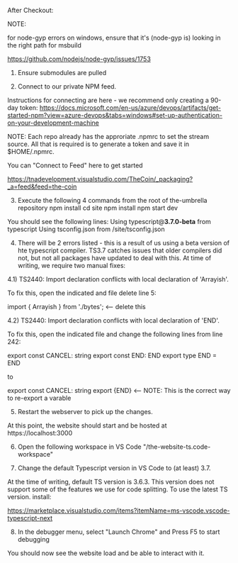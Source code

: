 After Checkout:

NOTE: 

for node-gyp errors on windows, ensure that it's (node-gyp is) looking in the right path for msbuild

https://github.com/nodejs/node-gyp/issues/1753

1) Ensure submodules are pulled

2) Connect to our private NPM feed.  

Instructions for connecting are here - we recommend only creating a 90-day token:
https://docs.microsoft.com/en-us/azure/devops/artifacts/get-started-npm?view=azure-devops&tabs=windows#set-up-authentication-on-your-development-machine

NOTE: Each repo already has the approriate .npmrc to set the stream source.  All that is required is to generate a token and save it in $HOME/.npmrc.  

You can "Connect to Feed" here to get started

https://tnadevelopment.visualstudio.com/TheCoin/_packaging?_a=feed&feed=the-coin

3) Execute the following 4 commands from the root of the-umbrella repository
npm install
cd site
npm install
npm start dev

You should see the following lines:
Using typescript@<b>3.7.0-beta</b> from typescript
Using tsconfig.json from <root>/site/tsconfig.json

4) There will be 2 errors listed - this is a result of us using a beta version of hte typescript compiler.  TS3.7 catches issues that older compilers did not, but not all packages have updated to deal with this.  At time of writing, we require two manual fixes:

4.1) TS2440: Import declaration conflicts with local declaration of 'Arrayish'.

To fix this, open the indicated and file delete line 5:

import { Arrayish } from './bytes'; <-- delete this

4.2) TS2440: Import declaration conflicts with local declaration of 'END'. 

To fix this, open the indicated file and change the following lines from line 242:

export const CANCEL: string
export const END: END
export type END = END

to 

export const CANCEL: string
export {END} <-- NOTE: This is the correct way to re-export a varable

5) Restart the webserver to pick up the changes.

At this point, the website should start and be hosted at https://localhost:3000

6) Open the following workspace in VS Code
"<root>/the-website-ts.code-workspace"

7) Change the default Typescript version in VS Code to (at least) 3.7.

At the time of writing, default TS version is 3.6.3.  This version does not support 
some of the features we use for code splitting.  To use the latest TS version. install:

https://marketplace.visualstudio.com/items?itemName=ms-vscode.vscode-typescript-next

8) In the debugger menu, select "Launch Chrome" and Press F5 to start debugging

You should now see the website load and be able to interact with it.